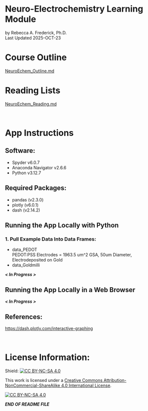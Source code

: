 # Neuro-Electrochemistry Learning Module
by Rebecca A. Frederick, Ph.D. <br /> Last Updated 2025-OCT-23


# Course Outline
[NeuroEchem_Outline.md](https://github.com/RebeFrederick/Neuro-Electrochemistry-Learning-Module/tree/main/NeuroEchem_Outline.md)


# Reading Lists
[NeuroEchem_Reading.md](https://github.com/RebeFrederick/Neuro-Electrochemistry-Learning-Module/tree/main/NeuroEchem_Reading.md)

&nbsp;

# App Instructions

## Software:
- Spyder v6.0.7
- Anaconda Navigator v2.6.6
- Python v3.12.7

## Required Packages:
- pandas (v2.3.0)
- plotly (v6.0.1)
- dash (v2.14.2)


## Running the App Locally with Python

### 1. Pull Example Data Into Data Frames:
- data_PEDOT <br /> PEDOT:PSS Electrodes = 1963.5 um^2 GSA, 50um Diameter, Electrodeposited on Gold
- data_Goldmilli <br /> 

***< In Progress >***


## Running the App Locally in a Web Browser

***< In Progress >***


## References:
https://dash.plotly.com/interactive-graphing

&nbsp;


# License Information:

Shield: [![CC BY-NC-SA 4.0][cc-by-nc-sa-shield]][cc-by-nc-sa]

This work is licensed under a
[Creative Commons Attribution-NonCommercial-ShareAlike 4.0 International License][cc-by-nc-sa].

[![CC BY-NC-SA 4.0][cc-by-nc-sa-image]][cc-by-nc-sa]

[cc-by-nc-sa]: http://creativecommons.org/licenses/by-nc-sa/4.0/
[cc-by-nc-sa-image]: https://licensebuttons.net/l/by-nc-sa/4.0/88x31.png
[cc-by-nc-sa-shield]: https://img.shields.io/badge/License-CC%20BY--NC--SA%204.0-lightgrey.svg


***END OF README FILE***

